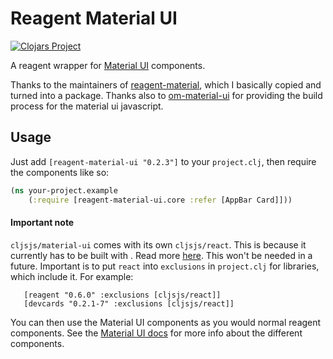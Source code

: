 # Reagent Material UI
[![Clojars Project](https://img.shields.io/clojars/v/reagent-material-ui.svg)](https://clojars.org/reagent-material-ui)

A reagent wrapper for [Material UI](http://www.material-ui.com/#/) components.

Thanks to the maintainers of [reagent-material](https://github.com/tuhlmann/reagent-material), which I basically copied and turned into a package. Thanks also to [om-material-ui](https://github.com/taylorSando/om-material-ui) for providing the build process for the material ui javascript.

## Usage

Just add `[reagent-material-ui "0.2.3"]` to your `project.clj`, then require the components like so:

```clojure
(ns your-project.example
    (:require [reagent-material-ui.core :refer [AppBar Card]]))
```
#### Important note
`cljsjs/material-ui` comes with its own `cljsjs/react`. This is because it currently has to
 be built with . Read more [here](http://www.material-ui.com/#/get-started/installation). This won't be needed in a future.
 Important is to put `react` into `exclusions` in `project.clj` for libraries, which include it.
 For example:

 ```
    [reagent "0.6.0" :exclusions [cljsjs/react]]
    [devcards "0.2.1-7" :exclusions [cljsjs/react]]
 ```


You can then use the Material UI components as you would normal reagent components. See the [Material UI docs](http://www.material-ui.com/#/components/app-bar) for more info about the different components.
